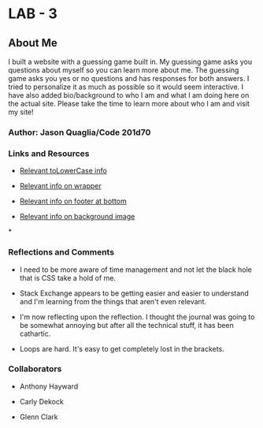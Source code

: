 # LAB - 3

## About Me

I built a website with a guessing game built in. My guessing game asks you questions about myself so you can learn more about me. The guessing game asks you yes or no questions and has responses for both answers. I tried to personalize it as much as possible so it would seem interactive. I have also added bio/background to who I am and what I am doing here on the actual site. Please take the time to learn more about who I am and visit my site!

### Author: Jason Quaglia/Code 201d70

### Links and Resources

* [Relevant toLowerCase info](https://developer.mozilla.org/en-US/docs/Web/JavaScript/Reference/Global_Objects/String/toLowerCase)

* [Relevant info on wrapper](https://stackoverflow.com/questions/5275410/what-is-the-correct-way-to-do-a-css-wrapper)

* [Relevant info on footer at bottom](https://www.freecodecamp.org/news/how-to-keep-your-footer-where-it-belongs-59c6aa05c59c/)

* [Relevant info on background image](https://www.codesdope.com/blog/article/fixed-background-scrolling-effect-using-css/)

*[]()

### Reflections and Comments

* I need to be more aware of time management and not let the black hole that is CSS take a hold of me.

* Stack Exchange appears to be getting easier and easier to understand and I'm learning from the things that aren't even relevant.

* I'm now reflecting upon the reflection. I thought the journal was going to be somewhat annoying but after all the technical stuff, it has been cathartic.

* Loops are hard. It's easy to get completely lost in the brackets.

### Collaborators

* Anthony Hayward

* Carly Dekock

* Glenn Clark
